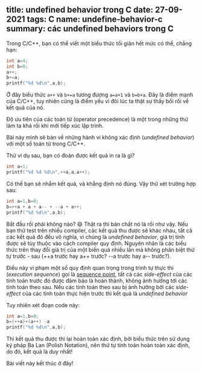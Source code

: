 title: undefined behavior trong C
date: 27-09-2021
tags: C
name: undefine-behavior-c
summary: các undefined behaviors trong C
-------------------------------

Trong C/C++, bạn có thể viết một biểu thức tối giản hết mức có thể, chẳng hạn:

```c
int a=4;
int b=0;
a++;
b+=a;
printf("%d %d\n",a,b);
```

Ở đây biểu thức `a++` và `b+=a` tương đương `a=a+1` và `b=b+a`. Đây là điểm mạnh của C/C++, tuy nhiên cũng là điểm yếu vì đôi lúc ta thật sự thấy bối rối về kết quả của nó.

Độ ưu tiên của các toán tử (operator precedence) là một trong những thứ làm ta khá rối khi mới tiếp xúc lập trình.

Bài này mình sẽ bàn về những hành vi không xác định (*undefined behavior*) với một số toán tử trong C/C++.

Thử ví dụ sau, bạn có đoán được kết quả in ra là gì?

```c
int a=1;
printf("%d %d %d\n",++a,a,a++);
```

Có thể bạn sẽ nhẩm kết quả, và khẳng định nó đúng. Vậy thử xét trường hợp sau:

```c
int a=1,b=0;
b=++a + a + a-- + --a + a++;
printf("%d %d\n",a,b);
```

Bắt đầu rối phải không nào? :smile: Thật ra thì bản chất nó là rối như vậy. Nếu bạn thử test trên nhiều compiler, các kết quả thu được sẽ khác nhau, tất cả các kết quả đó đều vô nghĩa, vì chúng là *undefined behavior*, giá trị tính được sẽ tùy thuộc vào cách compiler quy định. Nguyên nhân là các biểu thức trên thay đổi giá trị của một biến quá nhiều lần mà không phân biệt thứ tự trước -  sau (++a trước hay a++ trước? --a trước hay a-- trước?).

Điều này vi phạm một số quy định quan trọng trong trình tự thực thi (*execution sequence*) gọi là [sequence point](https://en.wikipedia.org/wiki/Sequence_point), tất cả các *side-effect* của các tính toán trước đó được đảm bảo là hoàn thành, không ảnh hưởng tới các tính toán theo sau. Nếu các tính toán theo sau bị ảnh hưởng bởi các *side-effect* của các tính toán thực hiện trước thì kết quả là *undefined behavior*

Tuy nhiên xét đoạn code này:

```c
int a=1,b=0;
b=(++a)+(a++) -a
printf("%d %d\n",a,b);
```

Thì kết quả thu được thì lại hoàn toàn xác định, bởi biểu thức trên sử dụng ký pháp Ba Lan (Polish Notation), nên thứ tự tính toán hoàn toàn xác định, do đó, kết quả là duy nhất!

Bài viết này kết thúc ở đây!

